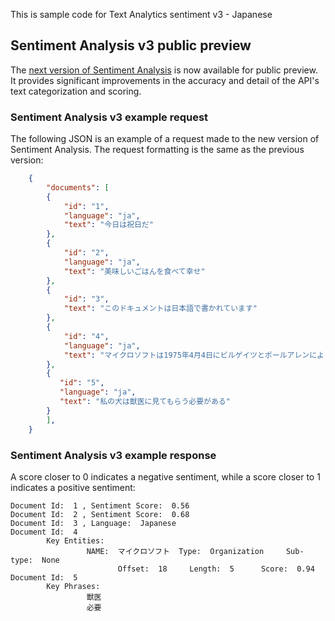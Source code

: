 ﻿This is sample code for Text Analytics sentiment v3 - Japanese
 
 ## Sentiment Analysis v3 public preview

The [next version of Sentiment Analysis](https://westcentralus.dev.cognitive.microsoft.com/docs/services/TextAnalytics-v3-0-preview/operations/56f30ceeeda5650db055a3c9) is now available for public preview. It provides significant improvements in the accuracy and detail of the API's text categorization and scoring.


### Sentiment Analysis v3 example request

The following JSON is an example of a request made to the new version of Sentiment Analysis. The request formatting is the same as the previous version:

```json
    {
        "documents": [
        {
            "id": "1",
            "language": "ja",
            "text": "今日は祝日だ"
        },
        {
            "id": "2",
            "language": "ja",
            "text": "美味しいごはんを食べて幸せ"
        },
        {
            "id": "3",
            "text": "このドキュメントは日本語で書かれています"
        },
        {
            "id": "4",
            "language": "ja",
            "text": "マイクロソフトは1975年4月4日にビルゲイツとポールアレンによって創設された"
        },
        {
           "id": "5",
           "language": "ja",
           "text": "私の犬は獣医に見てもらう必要がある"
        }
        ],
    }
```

### Sentiment Analysis v3 example response

A score closer to 0 indicates a negative sentiment, while a score closer to 1 indicates a positive sentiment:

```console
Document Id:  1 , Sentiment Score:  0.56
Document Id:  2 , Sentiment Score:  0.68
Document Id:  3 , Language:  Japanese
Document Id:  4
        Key Entities:
                 NAME:  マイクロソフト  Type:  Organization     Sub-type:  None
                        Offset:  18     Length:  5      Score:  0.94
Document Id:  5
        Key Phrases:
                 獣医
                 必要
```
